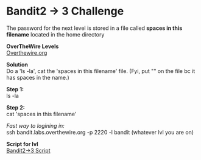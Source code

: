 # Bandit2 -> 3 Challenge
The password for the next level is stored in a file called **spaces in this filename** located in the home directory

**OverTheWire Levels**
<br>
[Overthewire.org](https://overthewire.org/wargames/bandit/bandit3.html)

**Solution**
<br>
Do a 'ls -la', cat the 'spaces in this filename' file. (Fyi, put "" on the file bc it has spaces in the name.) 

**Step 1:**
<br>
ls -la

**Step 2:**
<br>
cat 'spaces in this filename'

*Fast way to logining in:*
<br>
ssh bandit.labs.overthewire.org -p 2220 -l bandit (whatever lvl you are on)

**Script for lvl**
<br>
[Bandit2->3 Script](https://github.com/R0T1N00M/OverTheWireBandit/blob/main/Bandit2-3skip.py)

